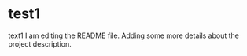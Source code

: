 # test1
text1
I am editing the README file. Adding some more details about the project description.
